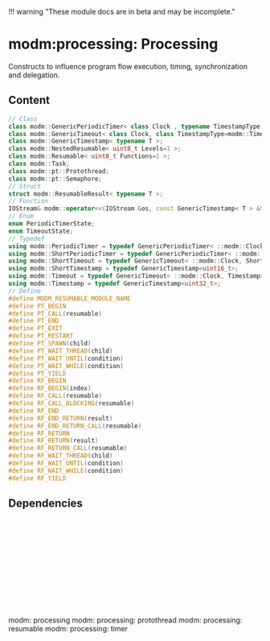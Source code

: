 !!! warning "These module docs are in beta and may be incomplete."

# modm:processing: Processing

Constructs to influence program flow execution, timing, synchronization
and delegation.

## Content

```cpp
// Class
class modm::GenericPeriodicTimer< class Clock , typename TimestampType =modm::Timestamp >;
class modm::GenericTimeout< class Clock, class TimestampType=modm::Timestamp >;
class modm::GenericTimestamp< typename T >;
class modm::NestedResumable< uint8_t Levels=1 >;
class modm::Resumable< uint8_t Functions=1 >;
class modm::Task;
class modm::pt::Protothread;
class modm::pt::Semaphore;
// Struct
struct modm::ResumableResult< typename T >;
// Function
IOStream& modm::operator<<(IOStream &os, const GenericTimestamp< T > &t);
// Enum
enum PeriodicTimerState;
enum TimeoutState;
// Typedef
using modm::PeriodicTimer = typedef GenericPeriodicTimer< ::modm::Clock, Timestamp>;
using modm::ShortPeriodicTimer = typedef GenericPeriodicTimer< ::modm::Clock, ShortTimestamp>;
using modm::ShortTimeout = typedef GenericTimeout< ::modm::Clock, ShortTimestamp>;
using modm::ShortTimestamp = typedef GenericTimestamp<uint16_t>;
using modm::Timeout = typedef GenericTimeout< ::modm::Clock, Timestamp>;
using modm::Timestamp = typedef GenericTimestamp<uint32_t>;
// Define
#define MODM_RESUMABLE_MODULE_NAME
#define PT_BEGIN
#define PT_CALL(resumable)
#define PT_END
#define PT_EXIT
#define PT_RESTART
#define PT_SPAWN(child)
#define PT_WAIT_THREAD(child)
#define PT_WAIT_UNTIL(condition)
#define PT_WAIT_WHILE(condition)
#define PT_YIELD
#define RF_BEGIN
#define RF_BEGIN(index)
#define RF_CALL(resumable)
#define RF_CALL_BLOCKING(resumable)
#define RF_END
#define RF_END_RETURN(result)
#define RF_END_RETURN_CALL(resumable)
#define RF_RETURN
#define RF_RETURN(result)
#define RF_RETURN_CALL(resumable)
#define RF_WAIT_THREAD(child)
#define RF_WAIT_UNTIL(condition)
#define RF_WAIT_WHILE(condition)
#define RF_YIELD
```
## Dependencies

<?xml version="1.0" encoding="UTF-8" standalone="no"?>
<!DOCTYPE svg PUBLIC "-//W3C//DTD SVG 1.1//EN"
 "http://www.w3.org/Graphics/SVG/1.1/DTD/svg11.dtd">
<!-- Generated by graphviz version 2.40.1 (20161225.0304)
 -->
<!-- Title: modm:processing Pages: 1 -->
<svg width="280pt" height="135pt"
 viewBox="0.00 0.00 279.50 135.00" xmlns="http://www.w3.org/2000/svg" xmlns:xlink="http://www.w3.org/1999/xlink">
<g id="graph0" class="graph" transform="scale(1 1) rotate(0) translate(4 131)">
<title>modm:processing</title>
<polygon fill="#ffffff" stroke="transparent" points="-4,4 -4,-131 275.5,-131 275.5,4 -4,4"/>
<!-- modm_processing -->
<g id="node1" class="node">
<title>modm_processing</title>
<polygon fill="#d3d3d3" stroke="#000000" stroke-width="2" points="173.5,-127 99.5,-127 99.5,-89 173.5,-89 173.5,-127"/>
<text text-anchor="middle" x="136.5" y="-111.8" font-family="Times,serif" font-size="14.00" fill="#000000">modm:</text>
<text text-anchor="middle" x="136.5" y="-96.8" font-family="Times,serif" font-size="14.00" fill="#000000">processing</text>
</g>
<!-- modm_processing_protothread -->
<g id="node2" class="node">
<title>modm_processing_protothread</title>
<g id="a_node2"><a xlink:href="../modm-processing-protothread" xlink:title="modm:&#10;processing:&#10;protothread">
<polygon fill="#d3d3d3" stroke="#000000" points="79,-53 0,-53 0,0 79,0 79,-53"/>
<text text-anchor="middle" x="39.5" y="-37.8" font-family="Times,serif" font-size="14.00" fill="#000000">modm:</text>
<text text-anchor="middle" x="39.5" y="-22.8" font-family="Times,serif" font-size="14.00" fill="#000000">processing:</text>
<text text-anchor="middle" x="39.5" y="-7.8" font-family="Times,serif" font-size="14.00" fill="#000000">protothread</text>
</a>
</g>
</g>
<!-- modm_processing_protothread&#45;&gt;modm_processing -->
<g id="edge1" class="edge">
<title>modm_processing_protothread&#45;&gt;modm_processing</title>
<path fill="none" stroke="#000000" d="M71.2614,-53.1861C82.3767,-62.5253 94.8289,-72.9877 105.8514,-82.2489"/>
<polygon fill="#000000" stroke="#000000" points="103.6775,-84.9938 113.5853,-88.7469 108.1805,-79.6344 103.6775,-84.9938"/>
</g>
<!-- modm_processing_resumable -->
<g id="node3" class="node">
<title>modm_processing_resumable</title>
<g id="a_node3"><a xlink:href="../modm-processing-resumable" xlink:title="modm:&#10;processing:&#10;resumable">
<polygon fill="#d3d3d3" stroke="#000000" points="175.5,-53 97.5,-53 97.5,0 175.5,0 175.5,-53"/>
<text text-anchor="middle" x="136.5" y="-37.8" font-family="Times,serif" font-size="14.00" fill="#000000">modm:</text>
<text text-anchor="middle" x="136.5" y="-22.8" font-family="Times,serif" font-size="14.00" fill="#000000">processing:</text>
<text text-anchor="middle" x="136.5" y="-7.8" font-family="Times,serif" font-size="14.00" fill="#000000">resumable</text>
</a>
</g>
</g>
<!-- modm_processing_resumable&#45;&gt;modm_processing -->
<g id="edge2" class="edge">
<title>modm_processing_resumable&#45;&gt;modm_processing</title>
<path fill="none" stroke="#000000" d="M136.5,-53.1861C136.5,-61.3465 136.5,-70.3646 136.5,-78.6895"/>
<polygon fill="#000000" stroke="#000000" points="133.0001,-78.7469 136.5,-88.7469 140.0001,-78.747 133.0001,-78.7469"/>
</g>
<!-- modm_processing_timer -->
<g id="node4" class="node">
<title>modm_processing_timer</title>
<g id="a_node4"><a xlink:href="../modm-processing-timer" xlink:title="modm:&#10;processing:&#10;timer">
<polygon fill="#d3d3d3" stroke="#000000" points="271.5,-53 193.5,-53 193.5,0 271.5,0 271.5,-53"/>
<text text-anchor="middle" x="232.5" y="-37.8" font-family="Times,serif" font-size="14.00" fill="#000000">modm:</text>
<text text-anchor="middle" x="232.5" y="-22.8" font-family="Times,serif" font-size="14.00" fill="#000000">processing:</text>
<text text-anchor="middle" x="232.5" y="-7.8" font-family="Times,serif" font-size="14.00" fill="#000000">timer</text>
</a>
</g>
</g>
<!-- modm_processing_timer&#45;&gt;modm_processing -->
<g id="edge3" class="edge">
<title>modm_processing_timer&#45;&gt;modm_processing</title>
<path fill="none" stroke="#000000" d="M201.066,-53.1861C190.0653,-62.5253 177.7415,-72.9877 166.8326,-82.2489"/>
<polygon fill="#000000" stroke="#000000" points="164.5366,-79.6069 159.1785,-88.7469 169.067,-84.9432 164.5366,-79.6069"/>
</g>
</g>
</svg>

